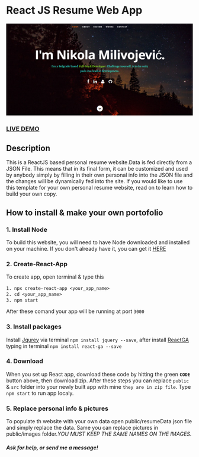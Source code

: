 # React JS Resume Web App   
![ReactJS Resume Website Template](screen_shot.jpg?raw=true "ReactJS Resume Website")
### <a href="https://nikolam-portofolio.netlify.app/">LIVE DEMO</a> 

## Description
This is a ReactJS based personal resume website.Data is fed directly from a JSON File. This means that in its final form, it can be customized and used by anybody simply by filling in their own personal info into the JSON file and the changes will be dynamically fed into the site. If you would like to use this template for your own personal resume website, read on to learn how to build your own copy.

## How to install & make your own portofolio
### 1. Install Node
To build this website, you will need to have Node downloaded and installed on your machine. If you don't already have it, you can get it <a href="https://nodejs.org/en/download/">HERE</a>

### 2. Create-React-App
To create app, open terminal & type this
```terminal
1. npx create-react-app <your_app_name>
2. cd <your_app_name>
3. npm start
```
After these comand your app will be running at port `3000`
### 3. Install packages
Install [Jqurey](https://www.npmjs.com/package/jquery) via terminal `npm install jquery --save`, after install [ReactGA](https://www.npmjs.com/package/react-ga) typing in terminal `npm install react-ga --save`
### 4. Download
When you set up React app, download these code by hitting the green **`CODE`** button above, then download zip. After these steps you can replace `public` & `src` folder into your newly built app with mine `they are in zip file`. Type `npm start` to run app localy.
### 5. Replace personal info & pictures
To populate th website with your own data open public/resumeData.json file and simply replace the data. Same you can replace pictures in public/images folder.<em>YOU MUST KEEP THE SAME NAMES ON THE IMAGES.</em> 

##### Ask for help, or send me a message!